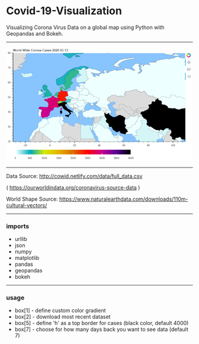 # Covid-19-Visualization
Visualizing Corona Virus Data on a global map using Python with Geopandas and Bokeh.

---

![example](example.png)

---

Data Source: http://cowid.netlify.com/data/full_data.csv

( https://ourworldindata.org/coronavirus-source-data )

World Shape Source: https://www.naturalearthdata.com/downloads/110m-cultural-vectors/

---

### imports
- urllib
- json
- numpy
- matplotlib
- pandas
- geopandas
- bokeh

---

### usage

- box[1] - define custom color gradient
- box[2] - download most recent dataset
- box[5] - define 'h' as a top border for cases (black color, default 4000)
- box[7] - choose for how many days back you want to see data (default 7)

